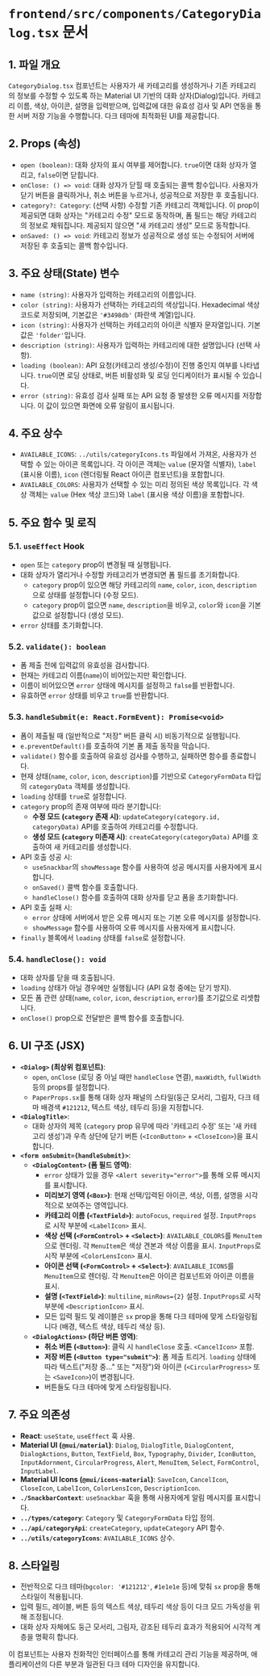 # `frontend/src/components/CategoryDialog.tsx` 문서

## 1. 파일 개요

`CategoryDialog.tsx` 컴포넌트는 사용자가 새 카테고리를 생성하거나 기존 카테고리의 정보를 수정할 수 있도록 하는 Material UI 기반의 대화 상자(Dialog)입니다. 카테고리 이름, 색상, 아이콘, 설명을 입력받으며, 입력값에 대한 유효성 검사 및 API 연동을 통한 서버 저장 기능을 수행합니다. 다크 테마에 최적화된 UI를 제공합니다.

## 2. Props (속성)

-   `open (boolean)`: 대화 상자의 표시 여부를 제어합니다. `true`이면 대화 상자가 열리고, `false`이면 닫힙니다.
-   `onClose: () => void`: 대화 상자가 닫힐 때 호출되는 콜백 함수입니다. 사용자가 닫기 버튼을 클릭하거나, 취소 버튼을 누르거나, 성공적으로 저장한 후 호출됩니다.
-   `category?: Category`: (선택 사항) 수정할 기존 카테고리 객체입니다. 이 prop이 제공되면 대화 상자는 "카테고리 수정" 모드로 동작하며, 폼 필드는 해당 카테고리의 정보로 채워집니다. 제공되지 않으면 "새 카테고리 생성" 모드로 동작합니다.
-   `onSaved: () => void`: 카테고리 정보가 성공적으로 생성 또는 수정되어 서버에 저장된 후 호출되는 콜백 함수입니다.

## 3. 주요 상태(State) 변수

-   `name (string)`: 사용자가 입력하는 카테고리의 이름입니다.
-   `color (string)`: 사용자가 선택하는 카테고리의 색상입니다. Hexadecimal 색상 코드로 저장되며, 기본값은 `'#3498db'` (파란색 계열)입니다.
-   `icon (string)`: 사용자가 선택하는 카테고리의 아이콘 식별자 문자열입니다. 기본값은 `'folder'`입니다.
-   `description (string)`: 사용자가 입력하는 카테고리에 대한 설명입니다 (선택 사항).
-   `loading (boolean)`: API 요청(카테고리 생성/수정)이 진행 중인지 여부를 나타냅니다. `true`이면 로딩 상태로, 버튼 비활성화 및 로딩 인디케이터가 표시될 수 있습니다.
-   `error (string)`: 유효성 검사 실패 또는 API 요청 중 발생한 오류 메시지를 저장합니다. 이 값이 있으면 화면에 오류 알림이 표시됩니다.

## 4. 주요 상수

-   `AVAILABLE_ICONS`: `../utils/categoryIcons.ts` 파일에서 가져온, 사용자가 선택할 수 있는 아이콘 목록입니다. 각 아이콘 객체는 `value` (문자열 식별자), `label` (표시용 이름), `icon` (렌더링될 React 아이콘 컴포넌트)을 포함합니다.
-   `AVAILABLE_COLORS`: 사용자가 선택할 수 있는 미리 정의된 색상 목록입니다. 각 색상 객체는 `value` (Hex 색상 코드)와 `label` (표시용 색상 이름)을 포함합니다.

## 5. 주요 함수 및 로직

### 5.1. `useEffect` Hook

-   `open` 또는 `category` prop이 변경될 때 실행됩니다.
-   대화 상자가 열리거나 수정할 카테고리가 변경되면 폼 필드를 초기화합니다.
    -   `category` prop이 있으면 해당 카테고리의 `name`, `color`, `icon`, `description`으로 상태를 설정합니다 (수정 모드).
    -   `category` prop이 없으면 `name`, `description`을 비우고, `color`와 `icon`을 기본값으로 설정합니다 (생성 모드).
-   `error` 상태를 초기화합니다.

### 5.2. `validate(): boolean`

-   폼 제출 전에 입력값의 유효성을 검사합니다.
-   현재는 카테고리 이름(`name`)이 비어있는지만 확인합니다.
-   이름이 비어있으면 `error` 상태에 메시지를 설정하고 `false`를 반환합니다.
-   유효하면 `error` 상태를 비우고 `true`를 반환합니다.

### 5.3. `handleSubmit(e: React.FormEvent): Promise<void>`

-   폼이 제출될 때 (일반적으로 "저장" 버튼 클릭 시) 비동기적으로 실행됩니다.
-   `e.preventDefault()`를 호출하여 기본 폼 제출 동작을 막습니다.
-   `validate()` 함수를 호출하여 유효성 검사를 수행하고, 실패하면 함수를 종료합니다.
-   현재 상태(`name`, `color`, `icon`, `description`)를 기반으로 `CategoryFormData` 타입의 `categoryData` 객체를 생성합니다.
-   `loading` 상태를 `true`로 설정합니다.
-   `category` prop의 존재 여부에 따라 분기합니다:
    -   **수정 모드 (`category` 존재 시)**: `updateCategory(category.id, categoryData)` API를 호출하여 카테고리를 수정합니다.
    -   **생성 모드 (`category` 미존재 시)**: `createCategory(categoryData)` API를 호출하여 새 카테고리를 생성합니다.
-   API 호출 성공 시:
    -   `useSnackbar`의 `showMessage` 함수를 사용하여 성공 메시지를 사용자에게 표시합니다.
    -   `onSaved()` 콜백 함수를 호출합니다.
    -   `handleClose()` 함수를 호출하여 대화 상자를 닫고 폼을 초기화합니다.
-   API 호출 실패 시:
    -   `error` 상태에 서버에서 받은 오류 메시지 또는 기본 오류 메시지를 설정합니다.
    -   `showMessage` 함수를 사용하여 오류 메시지를 사용자에게 표시합니다.
-   `finally` 블록에서 `loading` 상태를 `false`로 설정합니다.

### 5.4. `handleClose(): void`

-   대화 상자를 닫을 때 호출됩니다.
-   `loading` 상태가 아닐 경우에만 실행됩니다 (API 요청 중에는 닫기 방지).
-   모든 폼 관련 상태(`name`, `color`, `icon`, `description`, `error`)를 초기값으로 리셋합니다.
-   `onClose()` prop으로 전달받은 콜백 함수를 호출합니다.

## 6. UI 구조 (JSX)

-   **`<Dialog>` (최상위 컴포넌트)**:
    -   `open`, `onClose` (로딩 중 아닐 때만 `handleClose` 연결), `maxWidth`, `fullWidth` 등의 props를 설정합니다.
    -   `PaperProps.sx`를 통해 대화 상자 패널의 스타일(둥근 모서리, 그림자, 다크 테마 배경색 `#121212`, 텍스트 색상, 테두리 등)을 지정합니다.
-   **`<DialogTitle>`**:
    -   대화 상자의 제목 (`category` prop 유무에 따라 '카테고리 수정' 또는 '새 카테고리 생성')과 우측 상단에 닫기 버튼 (`<IconButton>` + `<CloseIcon>`)을 표시합니다.
-   **`<form onSubmit={handleSubmit}>`**:
    -   **`<DialogContent>` (폼 필드 영역)**:
        -   `error` 상태가 있을 경우 `<Alert severity="error">`를 통해 오류 메시지를 표시합니다.
        -   **미리보기 영역 (`<Box>`)**: 현재 선택/입력된 아이콘, 색상, 이름, 설명을 시각적으로 보여주는 영역입니다.
        -   **카테고리 이름 (`<TextField>`)**: `autoFocus`, `required` 설정. `InputProps`로 시작 부분에 `<LabelIcon>` 표시.
        -   **색상 선택 (`<FormControl>` + `<Select>`)**: `AVAILABLE_COLORS`를 `MenuItem`으로 렌더링. 각 `MenuItem`은 색상 견본과 색상 이름을 표시. `InputProps`로 시작 부분에 `<ColorLensIcon>` 표시.
        -   **아이콘 선택 (`<FormControl>` + `<Select>`)**: `AVAILABLE_ICONS`를 `MenuItem`으로 렌더링. 각 `MenuItem`은 아이콘 컴포넌트와 아이콘 이름을 표시.
        -   **설명 (`<TextField>`)**: `multiline`, `minRows={2}` 설정. `InputProps`로 시작 부분에 `<DescriptionIcon>` 표시.
        -   모든 입력 필드 및 레이블은 `sx` prop을 통해 다크 테마에 맞게 스타일링됩니다 (배경, 텍스트 색상, 테두리 색상 등).
    -   **`<DialogActions>` (하단 버튼 영역)**:
        -   **취소 버튼 (`<Button>`)**: 클릭 시 `handleClose` 호출. `<CancelIcon>` 포함.
        -   **저장 버튼 (`<Button type="submit">`)**: 폼 제출 트리거. `loading` 상태에 따라 텍스트("저장 중..." 또는 "저장")와 아이콘 (`<CircularProgress>` 또는 `<SaveIcon>`)이 변경됩니다.
        -   버튼들도 다크 테마에 맞게 스타일링됩니다.

## 7. 주요 의존성

-   **React**: `useState`, `useEffect` 훅 사용.
-   **Material UI (`@mui/material`)**: `Dialog`, `DialogTitle`, `DialogContent`, `DialogActions`, `Button`, `TextField`, `Box`, `Typography`, `Divider`, `IconButton`, `InputAdornment`, `CircularProgress`, `Alert`, `MenuItem`, `Select`, `FormControl`, `InputLabel`.
-   **Material UI Icons (`@mui/icons-material`)**: `SaveIcon`, `CancelIcon`, `CloseIcon`, `LabelIcon`, `ColorLensIcon`, `DescriptionIcon`.
-   **`./SnackbarContext`**: `useSnackbar` 훅을 통해 사용자에게 알림 메시지를 표시합니다.
-   **`../types/category`**: `Category` 및 `CategoryFormData` 타입 정의.
-   **`../api/categoryApi`**: `createCategory`, `updateCategory` API 함수.
-   **`../utils/categoryIcons`**: `AVAILABLE_ICONS` 상수.

## 8. 스타일링

-   전반적으로 다크 테마(`bgcolor: '#121212'`, `#1e1e1e` 등)에 맞춰 `sx` prop을 통해 스타일이 적용됩니다.
-   입력 필드, 레이블, 버튼 등의 텍스트 색상, 테두리 색상 등이 다크 모드 가독성을 위해 조정됩니다.
-   대화 상자 자체에도 둥근 모서리, 그림자, 강조된 테두리 효과가 적용되어 시각적 계층을 명확히 합니다.

이 컴포넌트는 사용자 친화적인 인터페이스를 통해 카테고리 관리 기능을 제공하며, 애플리케이션의 다른 부분과 일관된 다크 테마 디자인을 유지합니다.
